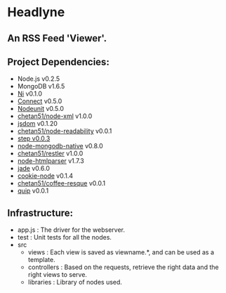 # Headlyne

## An RSS Feed 'Viewer'.

## Project Dependencies:
*	Node.js v0.2.5
*	MongoDB v1.6.5
*	[Ni](https://github.com/chetan51/ni) v0.1.0
*	[Connect](https://github.com/senchalabs/connect) v0.5.0
*	[Nodeunit](https://github.com/caolan/nodeunit) v0.5.0
*	[chetan51/node-xml](https://github.com/chetan51/node-xml) v1.0.0
*	[jsdom](https://github.com/tmpvar/jsdom) v0.1.20
*	[chetan51/node-readability](https://github.com/chetan51/node-readability) v0.0.1
*	[step v0.0.3](https://github.com/creationix/step)
*	[node-mongodb-native](https://github.com/christkv/node-mongodb-native) v0.8.0
*	[chetan51/restler](https://github.com/chetan51/restler) v1.0.0
*	[node-htmlparser](https://github.com/tautologistics/node-htmlparser) v1.7.3
*	[jade](https://github.com/visionmedia/jade) v0.6.0
*	[cookie-node](https://github.com/jed/cookie-node) v0.1.4
*	[chetan51/coffee-resque](https://github.com/chetan51/coffee-resque) v0.0.1
*	[quip](https://github.com/caolan/quip) v0.0.1

## Infrastructure:
*	app.js                : The driver for the webserver.
*	test                  : Unit tests for all the nodes.
*	src
	*	views         : Each view is saved as viewname.\*, and can be used as a template.
	*	controllers   : Based on the requests, retrieve the right data and the right views to serve.
	*	libraries     : Library of nodes used.
